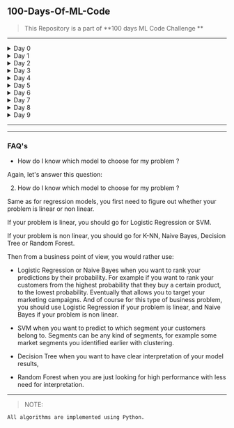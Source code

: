 ## 100-Days-Of-ML-Code

> This Repository is a part of **100 days ML Code Challenge **
---
<details>
 <summary> Day 0 </summary>
* July 6, 2018 Simple Linear Regression
 
  Link to work: [Sample Example](https://github.com/nitesh009/100-Days-Of-ML-Code/tree/master/Simple%20Linear%20Regression
 "Example")
</details>


<details>
 <summary> Day 1 </summary>
 * July 7, 2018 Support Vector Regression

Link to work: [Sample Example](https://github.com/nitesh009/100-Days-Of-ML-Code/tree/master/SVR)
</details>


<details>
 <summary> Day 2 </summary>
* July 9, 2018 Multiple Regression
 
Link to work: [Sample Example](https://github.com/nitesh009/100-Days-Of-ML-Code/tree/master/Multiple%20Linear%20Regression)
</details>


<details>
 <summary> Day 3 </summary>
* July 12, 2018 Logistic Regression

Link to work: [Sample Example](https://github.com/nitesh009/100-Days-Of-ML-Code/tree/master/Logistic%20Regression)
</details>


<details>
 <summary> Day 4 </summary>
* July 14, 2018 SVM

Link to work: [Sample Example](https://github.com/nitesh009/100-Days-Of-ML-Code/tree/master/SVM)
</details>


<details>
 <summary> Day 5 </summary>
* July 15, 2018 KNN

Link to work: [Sample Example](https://github.com/nitesh009/100-Days-Of-ML-Code/tree/master/KNN)
</details>

<details>
 <summary> Day 6 </summary>
* July 16, 2018 Kernel SVM

Link to work: [Sample Example](https://github.com/nitesh009/100-Days-Of-ML-Code/tree/master/kernel_SVM)
</details>

<details>
 <summary> Day 7 </summary>
* July 17, 2018 Naive Bayes

Link to work: [Sample Example](https://github.com/nitesh009/100-Days-Of-ML-Code/tree/master/Naive%20Bayes)
</details>

<details>
 <summary> Day 8 </summary>
* July 18, 2018 Decision Tree

Link to work: [Sample Example](https://github.com/nitesh009/100-Days-Of-ML-Code/tree/master/Decision%20Tree)
</details>



<details>
 <summary> Day 9 </summary>
* July 19, 2018 Random Forest

Link to work: [Sample Example](https://github.com/nitesh009/100-Days-Of-ML-Code/tree/master/Random%20Forest)
</details>

---


----
### FAQ's

* How do I know which model to choose for my problem ?

Again, let's answer this question:

2. How do I know which model to choose for my problem ?

Same as for regression models, you first need to figure out whether your problem is linear or non linear.

If your problem is linear, you should go for Logistic Regression or SVM.

If your problem is non linear, you should go for K-NN, Naive Bayes, Decision Tree or Random Forest.

Then from a business point of view, you would rather use:

- Logistic Regression or Naive Bayes when you want to rank your predictions by their probability. For example if you want to rank your customers from the highest probability that they buy a certain product, to the lowest probability. Eventually that allows you to target your marketing campaigns. And of course for this type of business problem, you should use Logistic Regression if your problem is linear, and Naive Bayes if your problem is non linear.

- SVM when you want to predict to which segment your customers belong to. Segments can be any kind of segments, for example some market segments you identified earlier with clustering.

- Decision Tree when you want to have clear interpretation of your model results,

- Random Forest when you are just looking for high performance with less need for interpretation. 

----


> NOTE: 
``` bash
All algorithms are implemented using Python.
```
